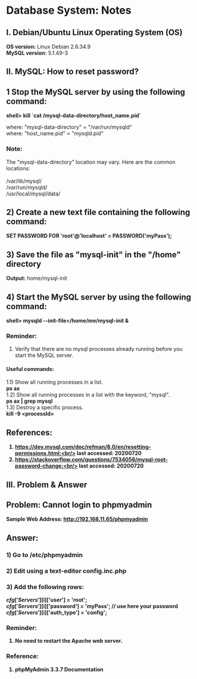 # Database System: Notes
## I. Debian/Ubuntu Linux Operating System (OS)
<b>OS version:</b> Linux Debian 2.6.34.9<br/>
<b>MySQL version:</b> 5.1.49-3

## II. MySQL: How to reset password?
## 1 Stop the MySQL server by using the following command:
<b>shell> kill \`cat /mysql-data-directory/host_name.pid`</b>

where: "mysql-data-directory" = "/var/run/mysqld"<br/>
where: "host_name.pid" = "mysqld.pid"

### Note:
The "mysql-data-directory" location may vary.
Here are the common locations:<br/><br/>
/var/lib/mysql/<br/>
/var/run/mysqld/<br/>
/usr/local/mysql/data/<br/>

## 2) Create a new text file containing the following command:
<b>SET PASSWORD FOR 'root'@'localhost' = PASSWORD('myPass');</b>

## 3) Save the file as "mysql-init" in the "/home" directory
<b>Output:</b> home/mysql-init

## 4) Start the MySQL server by using the following command:
<b>shell> mysqld --init-file=/home/me/mysql-init &</b>

### Reminder:
1) Verify that there are no mysql processes already running before you start the MySQL server.
#### Useful commands:
1.1) Show all running processes in a list.<br/>
<b>ps ax</b><br/>
1.2) Show all running processes in a list with the keyword, "mysql".<br/>
<b>ps ax | grep mysql</b><br/>
1.3) Destroy a specific process.<br/>
<b>kill -9 \<processId>

## References:
1) https://dev.mysql.com/doc/refman/8.0/en/resetting-permissions.html;<br/>
last accessed: 20200720<br/>
2) https://stackoverflow.com/questions/7534056/mysql-root-password-change;<br/>
last accessed: 20200720

## III. Problem & Answer
## Problem: Cannot login to phpmyadmin
<b>Sample Web Address:</b> http://192.168.11.65/phpmyadmin
## Answer: 
### 1) Go to /etc/phpmyadmin
### 2) Edit using a text-editor config.inc.php
### 3) Add the following rows:
$cfg['Servers'][$i]['user']          = 'root';<br/>
$cfg['Servers'][$i]['password']      = 'myPass'; // use here your password<br/>
$cfg['Servers'][$i]['auth_type']     = 'config';<br/>

### Reminder:
1) No need to restart the Apache web server.

### Reference:
1) phpMyAdmin 3.3.7 Documentation 
